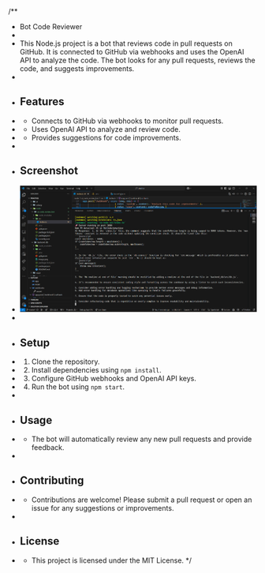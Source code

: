 /**
 * Bot Code Reviewer
 *
 * This Node.js project is a bot that reviews code in pull requests on GitHub. It is connected to GitHub via webhooks and uses the OpenAI API to analyze the code. The bot looks for any pull requests, reviews the code, and suggests improvements.
 *
 * ## Features
 * - Connects to GitHub via webhooks to monitor pull requests.
 * - Uses OpenAI API to analyze and review code.
 * - Provides suggestions for code improvements.
 *
 * ## Screenshot
 * ![Terminal Screenshot](src/screenshots/terminal.png)
 *
 * ## Setup
 * 1. Clone the repository.
 * 2. Install dependencies using `npm install`.
 * 3. Configure GitHub webhooks and OpenAI API keys.
 * 4. Run the bot using `npm start`.
 *
 * ## Usage
 * - The bot will automatically review any new pull requests and provide feedback.
 *
 * ## Contributing
 * - Contributions are welcome! Please submit a pull request or open an issue for any suggestions or improvements.
 *
 * ## License
 * - This project is licensed under the MIT License.
 */